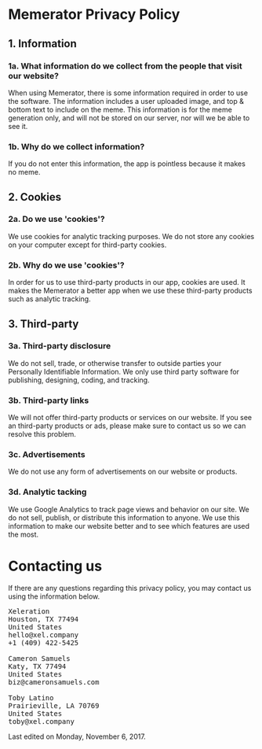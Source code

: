 # Memerator Privacy Policy

## 1. Information
### 1a. What information do we collect from the people that visit our website?
When using Memerator, there is some information required in order to use the software.
The information includes a user uploaded image, and top & bottom text to include on the meme.
This information is for the meme generation only, and will not be stored on our server, nor will we be able to see it.
### 1b. Why do we collect information?
If you do not enter this information, the app is pointless because it makes no meme.

## 2. Cookies
### 2a. Do we use 'cookies'?
We use cookies for analytic tracking purposes.
We do not store any cookies on your computer except for third-party cookies.
### 2b. Why do we use 'cookies'?
In order for us to use third-party products in our app, cookies are used.
It makes the Memerator a better app when we use these third-party products such as analytic tracking.

## 3. Third-party
### 3a. Third-party disclosure
We do not sell, trade, or otherwise transfer to outside parties your Personally Identifiable Information.
We only use third party software for publishing, designing, coding, and tracking.
### 3b. Third-party links
We will not offer third-party products or services on our website.
If you see an third-party products or ads, please make sure to contact us so we can resolve this problem.
### 3c. Advertisements
We do not use any form of advertisements on our website or products.
### 3d. Analytic tacking
We use Google Analytics to track page views and behavior on our site.
We do not sell, publish, or distribute this information to anyone.
We use this information to make our website better and to see which features are used the most.

# Contacting us
If there are any questions regarding this privacy policy, you may contact us using the information below.
<pre>
Xeleration
Houston, TX 77494
United States
hello@xel.company
+1 (409) 422-5425

Cameron Samuels
Katy, TX 77494
United States
biz@cameronsamuels.com

Toby Latino
Prairieville, LA 70769
United States
toby@xel.company
</pre>
Last edited on Monday, November 6, 2017.
